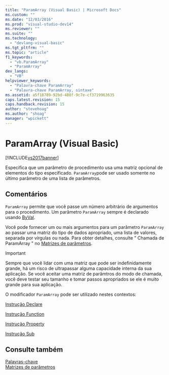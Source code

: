 ```yaml
---
title: "ParamArray (Visual Basic) | Microsoft Docs"
ms.custom: ""
ms.date: "12/03/2016"
ms.prod: "visual-studio-dev14"
ms.reviewer: ""
ms.suite: ""
ms.technology: 
  - "devlang-visual-basic"
ms.tgt_pltfrm: ""
ms.topic: "article"
f1_keywords: 
  - "vb.ParamArray"
  - "ParamArray"
dev_langs: 
  - "VB"
helpviewer_keywords: 
  - "Palavra-chave ParamArray"
  - "Palavra-chave ParamArray, sintaxe"
ms.assetid: a5f18789-92bd-488f-9c7e-cf3719963635
caps.latest.revision: 15
caps.handback.revision: 15
author: "stevehoag"
ms.author: "shoag"
manager: "wpickett"
---
```

# ParamArray (Visual Basic)
[!INCLUDE[vs2017banner](../../../csharp/includes/vs2017banner.md)]

Especifica que um parâmetro de procedimento usa uma matriz opcional de elementos do tipo especificado.  `ParamArray`pode ser usado somente no último parâmetro de uma lista de parâmetros.  
  
## Comentários  
 `ParamArray` permite que você passe um número arbitrário de argumentos para o procedimento.  Um parâmetro `ParamArray` sempre é declarado usando [ByVal](../../../visual-basic/language-reference/modifiers/byval.md).  
  
 Você pode fornecer um ou mais argumentos para um parâmetro `ParamArray` ao passar uma matriz do tipo de dados apropriado, uma lista de valores, separada por vírgulas ou nada.  Para obter detalhes, consulte " Chamada de ParamArray " no [Matrizes de parâmetros](../../../visual-basic/programming-guide/language-features/procedures/parameter-arrays.md).  
  
> [!IMPORTANT]
>  Sempre que você lidar com uma matriz que pode ser indefinidamente grande, há um risco de ultrapassar alguma capacidade interna da sua aplicação.  Se você aceitar uma matriz de parâmtros do modo de chamada, você deve testar seu tamanho e tomar passos apropriados se ele é muito grande para sua aplicação.  
  
 O modificador `ParamArray` pode ser utilizado nestes contextos:  
  
 [Instrução Declare](../../../visual-basic/language-reference/statements/declare-statement.md)  
  
 [Instrução Function](../../../visual-basic/language-reference/statements/function-statement.md)  
  
 [Instrução Property](../../../visual-basic/language-reference/statements/property-statement.md)  
  
 [Instrução Sub](../../../visual-basic/language-reference/statements/sub-statement.md)  
  
## Consulte também  
 [Palavras\-chave](../../../visual-basic/language-reference/keywords/index.md)   
 [Matrizes de parâmetros](../../../visual-basic/programming-guide/language-features/procedures/parameter-arrays.md)